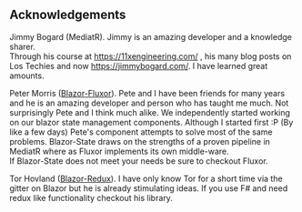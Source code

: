 ## Acknowledgements
Jimmy Bogard (MediatR). Jimmy is an amazing developer and a knowledge sharer.  
Through his course at https://11xengineering.com/ , 
his many blog posts on Los Techies and now https://jimmybogard.com/. 
I have learned great amounts.

Peter Morris ([Blazor-Fluxor](https://github.com/mrpmorris/blazor-fluxor)). Pete and I 
have been friends for many years and he is an amazing developer and person who has taught me much.
Not surprisingly Pete and I think much alike. 
We independently started working on our blazor state management
components. Although I started first :P (By like a few days)
Pete's component attempts to solve most of the same problems.
Blazor-State draws on the strengths of a proven pipeline in MediatR where as Fluxor 
implements its own middle-ware.  
If Blazor-State does not meet your needs be sure to checkout Fluxor.

Tor Hovland ([Blazor-Redux](https://github.com/torhovland/blazor-redux)).
I have only know Tor for a short time via the gitter on Blazor but he is already stimulating ideas.
If you use F# and need redux like functionality checkout his library.
